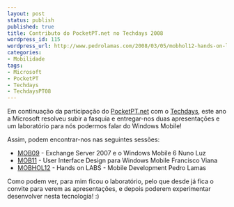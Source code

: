 ```yaml
---
layout: post
status: publish
published: true
title: Contributo do PocketPT.net no Techdays 2008
wordpress_id: 115
wordpress_url: http://www.pedrolamas.com/2008/03/05/mobhol12-hands-on-labs-mobile-development/
categories:
- Mobilidade
tags:
- Microsoft
- PocketPT
- Techdays
- TechdaysPT08
---
```

Em continuação da participação do [PocketPT.net](http://www.pocketpt.net) com o [Techdays](http://www.techdays.pt), este ano a Microsoft resolveu subir a fasquia e entregar-nos duas apresentações e um laboratório para nós podermos falar do Windows Mobile!

Assim, podem encontrar-nos nas seguintes sessões:

-   [MOB09](http://www.techdays.pt/session/2008/MOB09.aspx) - Exchange Server 2007 e o Windows Mobile 6 Nuno Luz
-   [MOB11](http://www.techdays.pt/session/2008/MOB11.aspx) - User Interface Design para Windows Mobile Francisco Viana
-   [MOBHOL12](http://www.techdays.pt/session/2008/MOBHOL12.aspx) - Hands on LABS - Mobile Development Pedro Lamas

Como podem ver, para mim ficou o laboratório, pelo que desde já fica o convite para verem as apresentações, e depois poderem experimentar desenvolver nesta tecnologia! :)
